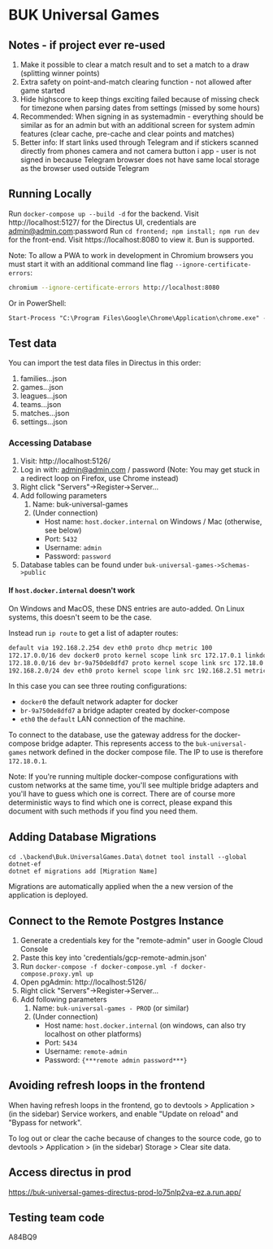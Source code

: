 # BUK Universal Games

## Notes - if project ever re-used

1. Make it possible to clear a match result and to set a match to a draw (splitting winner points)
2. Extra safety on point-and-match clearing function - not allowed after game started
3. Hide highscore to keep things exciting failed because of missing check for timezone when parsing dates from settings (missed by some hours)
4. Recommended: When signing in as systemadmin - everything should be similar as for an admin but with an additional screen for system admin features (clear cache, pre-cache and clear points and matches)
5. Better info: If start links used through Telegram and if stickers scanned directly from phones camera and not camera button i app - user is not signed in because Telegram browser does not have same local storage as the browser used outside Telegram

## Running Locally

Run `docker-compose up --build -d` for the backend. Visit http://localhost:5127/ for the Directus UI, credentials are admin@admin.com:password
Run `cd frontend; npm install; npm run dev` for the front-end. Visit https://localhost:8080 to view it. Bun is supported.

Note: To allow a PWA to work in development in Chromium browsers you must start it with an additional command line flag `--ignore-certificate-errors`:

```sh
chromium --ignore-certificate-errors http://localhost:8080
```
Or in PowerShell:
```ps
Start-Process "C:\Program Files\Google\Chrome\Application\chrome.exe" -ArgumentList "--ignore-certificate-errors", "http://localhost:8080"
```

## Test data

You can import the test data files in Directus in this order:

1. families...json
2. games...json
3. leagues...json
4. teams...json
5. matches...json
6. settings...json

### Accessing Database

1. Visit: http://localhost:5126/
2. Log in with: admin@admin.com / password (Note: You may get stuck in a redirect loop on Firefox, use Chrome instead)
3. Right click "Servers"->Register->Server...
4. Add following parameters
   1. Name: buk-universal-games
   2. (Under connection)
      - Host name: `host.docker.internal` on Windows / Mac (otherwise, see below)
      - Port: `5432`
      - Username: `admin`
      - Password: `password`
5. Database tables can be found under `buk-universal-games->Schemas->public`

#### If `host.docker.internal` doesn't work

On Windows and MacOS, these DNS entries are auto-added. On Linux systems, this doesn't seem to be the case.

Instead run `ip route` to get a list of adapter routes:
  
```sh
default via 192.168.2.254 dev eth0 proto dhcp metric 100
172.17.0.0/16 dev docker0 proto kernel scope link src 172.17.0.1 linkdown
172.18.0.0/16 dev br-9a750de8dfd7 proto kernel scope link src 172.18.0.1
192.168.2.0/24 dev eth0 proto kernel scope link src 192.168.2.51 metric 100
```

In this case you can see three routing configurations:

- `docker0` the default network adapter for docker
- `br-9a750de8dfd7` a bridge adapter created by docker-compose
- `eth0` the `default` LAN connection of the machine.

To connect to the database, use the gateway address for the docker-compose bridge adapter. This represents access to the `buk-universal-games` network defined in the docker compose file. The IP to use is therefore `172.18.0.1`.

Note: If you're running multiple docker-compose configurations with custom networks at the same time, you'll see multiple bridge adapters and you'll have to guess which one is correct. There are of course more deterministic ways to find which one is correct, please expand this document with such methods if you find you need them.

## Adding Database Migrations

`cd .\backend\Buk.UniversalGames.Data\`
`dotnet tool install --global dotnet-ef`  
`dotnet ef migrations add [Migration Name]`

Migrations are automatically applied when the a new version of the application is deployed.

## Connect to the Remote Postgres Instance

1. Generate a credentials key for the "remote-admin" user in Google Cloud Console
2. Paste this key into 'credentials/gcp-remote-admin.json'
3. Run `docker-compose -f docker-compose.yml -f docker-compose.proxy.yml up`
4. Open pgAdmin: http://localhost:5126/
5. Right click "Servers"->Register->Server...
6. Add following parameters
   1. Name: `buk-universal-games - PROD` (or similar)
   2. (Under connection)
      - Host name: `host.docker.internal` (on windows, can also try localhost on other platforms)
      - Port: `5434`
      - Username: `remote-admin`
      - Password: `{***remote admin password***}`

## Avoiding refresh loops in the frontend

When having refresh loops in the frontend, go to devtools > Application > (in the sidebar) Service workers, and enable "Update on reload" and "Bypass for network".

To log out or clear the cache because of changes to the source code, go to devtools > Application > (in the sidebar) Storage > Clear site data.

## Access directus in prod
https://buk-universal-games-directus-prod-lo75nlp2va-ez.a.run.app/

## Testing team code
A84BQ9
